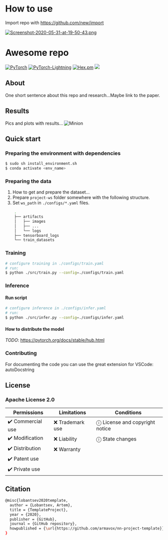 # How to use

Import repo with https://github.com/new/import

[![Screenshot-2020-05-31-at-19-50-43.png](https://i.postimg.cc/DZrTbRgH/Screenshot-2020-05-31-at-19-50-43.png)](https://postimg.cc/N9jV3JZk)


# Awesome repo

[![PyTorch](https://img.shields.io/badge/PyTorch-1.5.0-red.svg)][pytorch]
[![PyTorch-Lightning](https://img.shields.io/badge/PyTorch%20Lightning-0.7.3-blueviolet.svg)][pytorch-lightning]
[![Hex.pm](https://img.shields.io/hexpm/l/plug)][apache]
[![](https://img.shields.io/github/forks/armavox/nn-project-template?label=Fork&style=social)][fork]

[pytorch]: https://github.com/pytorch/pytorch
[pytorch-lightning]: https://github.com/PyTorchLightning/pytorch-lightning
[apache]: http://www.apache.org/licenses/LICENSE-2.0
[fork]: https://github.com/armavox/nn-project-template/fork

## About

One short sentence about this repo and research...Maybe link to the paper.

## Results

Pics and plots with results...
![Minion](https://octodex.github.com/images/minion.png)

## Quick start

### Preparing the environment with dependencies

```bash
$ sudo sh install_environment.sh
$ conda activate <env_name>
```

### Preparing the data

1. How to get and prepare the dataset...
2. Prepare `project-ws` folder somewhere with the following structure.
3. Set `ws_path` in `./configs/*.yaml` files.

```bash
    .
    ├── artifacts
    │   ├── images
    │   ├── ...
    │   └── logs
    ├── tensorboard_logs
    └── train_datasets
```

### Training

```bash
# configure training in ./configs/train.yaml
# run:
$ python ./src/train.py --config=./configs/train.yaml
```

### Inference

#### Run script

```bash
# configure inference in ./configs/infer.yaml
# run:
$ python ./src/infer.py --config=./configs/infer.yaml
```

#### How to distribute the model

_TODO_: https://pytorch.org/docs/stable/hub.html

### Contributing

For documenting the code you can use the great extension for VSCode: autoDocstring

## License

### Apache License 2.0

| Permissions      | Limitations       | Conditions                       |
|------------------|-------------------|----------------------------------|
| ✔️ Commercial use |  ❌  Trademark use |  ⓘ License and copyright notice |
| ✔️ Modification   |  ❌  Liability     |  ⓘ State changes                |
| ✔️ Distribution   |  ❌  Warranty      |                                  |
| ✔️ Patent use     |                   |                                  |
| ✔️ Private use    |                   |                                  |

## Citation

```bash
@misc{lobantsev2020template,
  author = {Lobantsev, Artem},
  title = {TemplateProject},
  year = {2020},
  publisher = {GitHub},
  journal = {GitHub repository},
  howpublished = {\url{https://github.com/armavox/nn-project-template}}
}
```

